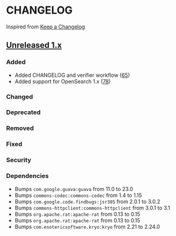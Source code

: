 # CHANGELOG
Inspired from [Keep a Changelog](https://keepachangelog.com/en/1.0.0/)

## [Unreleased 1.x]
### Added
- Added CHANGELOG and verifier workflow ([65](https://github.com/opensearch-project/opensearch-hadoop/pull/65))
- Added support for OpenSearch 1.x ([78](https://github.com/opensearch-project/opensearch-hadoop/pull/78))
### Changed
### Deprecated
### Removed
### Fixed
### Security
### Dependencies
- Bumps `com.google.guava:guava` from 11.0 to 23.0
- Bumps `commons-codec:commons-codec` from 1.4 to 1.15
- Bumps `com.google.code.findbugs:jsr305` from 2.0.1 to 3.0.2
- Bumps `commons-httpclient:commons-httpclient` from 3.0.1 to 3.1
- Bumps `org.apache.rat:apache-rat` from 0.13 to 0.15
- Bumps `org.apache.rat:apache-rat` from 0.13 to 0.15
- Bumps `com.esotericsoftware.kryo:kryo` from 2.21 to 2.24.0


[Unreleased 1.x]: https://github.com/opensearch-project/opensearch-hadoop/compare/1.0.0...HEAD
